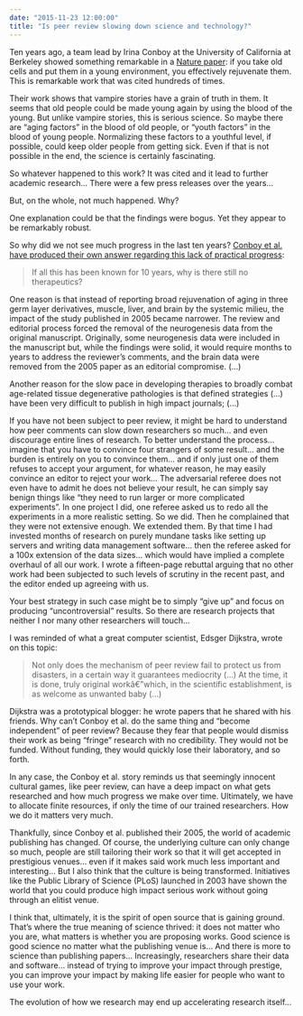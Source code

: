 ```yaml
---
date: "2015-11-23 12:00:00"
title: "Is peer review slowing down science and technology?"
---
```




Ten years ago, a team lead by Irina Conboy at the University of California at Berkeley showed something remarkable in a [Nature paper](http://www.nature.com/nature/journal/v433/n7027/abs/nature03260.html): if you take old cells and put them in a young environment, you effectively rejuvenate them. This is remarkable work that was cited hundreds of times. 

Their work shows that vampire stories have a grain of truth in them. It seems that old people could be made young again by using the blood of the young. But unlike vampire stories, this is serious science. So maybe there are &ldquo;aging factors&rdquo; in the blood of old people, or &ldquo;youth factors&rdquo; in the blood of young people. Normalizing these factors to a youthful level, if possible, could keep older people from getting sick. Even if that is not possible in the end, the science is certainly fascinating.

So whatever happened to this work? It was cited and it lead to further academic research&hellip; There were a few press releases over the years&hellip;

But, on the whole, not much happened. Why?

One explanation could be that the findings were bogus. Yet they appear to be remarkably robust.

So why did we not see much progress in the last ten years? [Conboy et al. have produced their own answer regarding this lack of practical progress](http://www.impactaging.com/papers/v7/n10/pdf/100819.pdf):

> If all this has been known for 10 years, why is there still no therapeutics?

One reason is that instead of reporting broad rejuvenation of aging in three germ layer derivatives, muscle, liver, and brain by the systemic milieu, the impact of the study published in 2005 became narrower. The review and editorial process forced the removal of the neurogenesis data from the original manuscript. Originally, some neurogenesis data were included in the manuscript but, while the findings were solid, it would require months to years to address the reviewer&rsquo;s comments, and the brain data were removed from the 2005 paper as an editorial compromise. (&hellip;)

Another reason for the slow pace in developing therapies to broadly combat age-related tissue degenerative pathologies is that defined strategies (&hellip;) have been very difficult to publish in high impact journals; (&hellip;)


If you have not been subject to peer review, it might be hard to understand how peer comments can slow down researchers so much&hellip; and even discourage entire lines of research. To better understand the process&hellip; imagine that you have to convince four strangers of some result&hellip; and the burden is entirely on you to convince them&hellip; and if only just one of them refuses to accept your argument, for whatever reason, he may easily convince an editor to reject your work&hellip; The adversarial referee does not even have to admit he does not believe your result, he can simply say benign things like &ldquo;they need to run larger or more complicated experiments&rdquo;. In one project I did, one referee asked us to redo all the experiments in a more realistic setting. So we did. Then he complained that they were not extensive enough. We extended them. By that time I had invested months of research on purely mundane tasks like setting up servers and writing data management software&hellip; then the referee asked for a 100x extension of the data sizes&hellip; which would have implied a complete overhaul of all our work. I wrote a fifteen-page rebuttal arguing that no other work had been subjected to such levels of scrutiny in the recent past, and the editor ended up agreeing with us.

Your best strategy in such case might be to simply &ldquo;give up&rdquo; and focus on producing &ldquo;uncontroversial&rdquo; results. So there are research projects that neither I nor many other researchers will touch&hellip; 

I was reminded of what a great computer scientist, Edsger Dijkstra, wrote on this topic:

> Not only does the mechanism of peer review fail to protect us from disasters, in a certain way it guarantees mediocrity (&hellip;) At the time, it is done, truly original workâ€”which, in the scientific establishment, is as welcome as unwanted baby (&hellip;)



Dijkstra was a prototypical blogger: he wrote papers that he shared with his friends. Why can&rsquo;t Conboy et al. do the same thing and &ldquo;become independent&rdquo; of peer review? Because they fear that people would dismiss their work as being &ldquo;fringe&rdquo; research with no credibility. They would not be funded. Without funding, they would quickly lose their laboratory, and so forth.

In any case, the Conboy et al. story reminds us that seemingly innocent cultural games, like peer review, can have a deep impact on what gets researched and how much progress we make over time. Ultimately, we have to allocate finite resources, if only the time of our trained researchers. How we do it matters very much.

Thankfully, since Conboy et al. published their 2005, the world of academic publishing has changed. Of course, the underlying culture can only change so much, people are still tailoring their work so that it will get accepted in prestigious venues&hellip; even if it makes said work much less important and interesting&hellip; But I also think that the culture is being transformed. Initiatives like the Public Library of Science (PLoS) launched in 2003 have shown the world that you could produce high impact serious work without going through an elitist venue.

I think that, ultimately, it is the spirit of open source that is gaining ground. That&rsquo;s where the true meaning of science thrived: it does not matter who you are, what matters is whether you are proposing works. Good science is good science no matter what the publishing venue is&hellip; And there is more to science than publishing papers&hellip; Increasingly, researchers share their data and software&hellip; instead of trying to improve your impact through prestige, you can improve your impact by making life easier for people who want to use your work.

The evolution of how we research may end up accelerating research itself&hellip;

